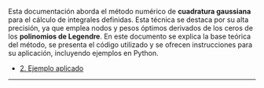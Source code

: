 
Esta documentación aborda el método numérico de **cuadratura gaussiana** para el cálculo de integrales definidas. Esta técnica se destaca por su alta precisión, ya que emplea nodos y pesos óptimos derivados de los ceros de los **polinomios de Legendre**. En este documento se explica la base teórica del método, se presenta el código utilizado y se ofrecen instrucciones para su aplicación, incluyendo ejemplos en Python.

- [2. Ejemplo aplicado](explicacion.md)


---
